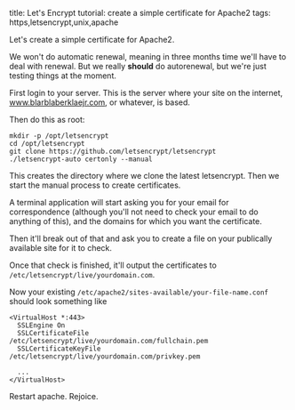 title: Let's Encrypt tutorial: create a simple certificate for Apache2
tags: https,letsencrypt,unix,apache

Let's create a simple certificate for Apache2. 

We won't do automatic renewal, meaning in three months time we'll have to deal with renewal. But we really **should** do autorenewal, but we're just testing things at the moment.

First login to your server. This is the server where your site on the internet, www.blarblaberklaejr.com, or whatever, is based. 

Then do this as root:

    mkdir -p /opt/letsencrypt
    cd /opt/letsencrypt
    git clone https://github.com/letsencrypt/letsencrypt
    ./letsencrypt-auto certonly --manual

This creates the directory where we clone the latest letsencrypt. Then we start the manual process to create certificates.

A terminal application will start asking you for your email for correspondence (although you'll not need to check your email to do anything of this), and the domains for which you want the certificate.

Then it'll break out of that and ask you to create a file on your publically available site for it to check.

Once that check is finished, it'll output the certificates to ``/etc/letsencrypt/live/yourdomain.com``.

Now your existing ``/etc/apache2/sites-available/your-file-name.conf`` should look something like

    <VirtualHost *:443>
      SSLEngine On
      SSLCertificateFile /etc/letsencrypt/live/yourdomain.com/fullchain.pem
      SSLCertificateKeyFile /etc/letsencrypt/live/yourdomain.com/privkey.pem
    
      ...
    </VirtualHost>

Restart apache. Rejoice.
